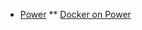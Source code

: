 * [Power](https://nateucar.github.io/ppc64le/docker)
** [Docker on Power](https://nateucar.github.io/ppc64le/docker)


